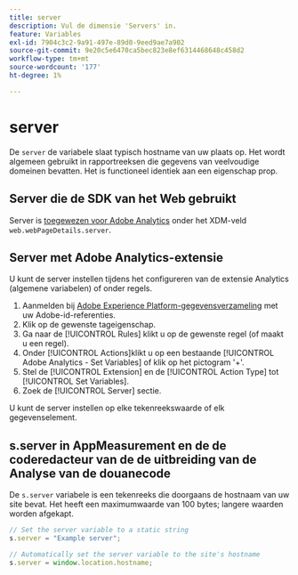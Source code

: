 ```yaml
---
title: server
description: Vul de dimensie 'Servers' in.
feature: Variables
exl-id: 7904c3c2-9a91-497e-89d0-9eed9ae7a902
source-git-commit: 9e20c5e6470ca5bec823e8ef6314468648c458d2
workflow-type: tm+mt
source-wordcount: '177'
ht-degree: 1%

---
```


# server

De `server` de variabele slaat typisch hostname van uw plaats op. Het wordt algemeen gebruikt in rapportreeksen die gegevens van veelvoudige domeinen bevatten. Het is functioneel identiek aan een eigenschap prop.

## Server die de SDK van het Web gebruikt

Server is [toegewezen voor Adobe Analytics](https://experienceleague.adobe.com/docs/analytics/implementation/aep-edge/variable-mapping.html) onder het XDM-veld `web.webPageDetails.server`.

## Server met Adobe Analytics-extensie

U kunt de server instellen tijdens het configureren van de extensie Analytics (algemene variabelen) of onder regels.

1. Aanmelden bij [Adobe Experience Platform-gegevensverzameling](https://experience.adobe.com/data-collection) met uw Adobe-id-referenties.
2. Klik op de gewenste tageigenschap.
3. Ga naar de [!UICONTROL Rules] klikt u op de gewenste regel (of maakt u een regel).
4. Onder [!UICONTROL Actions]klikt u op een bestaande [!UICONTROL Adobe Analytics - Set Variables] of klik op het pictogram &#39;+&#39;.
5. Stel de [!UICONTROL Extension] en de [!UICONTROL Action Type] tot [!UICONTROL Set Variables].
6. Zoek de [!UICONTROL Server] sectie.

U kunt de server instellen op elke tekenreekswaarde of elk gegevenselement.

## s.server in AppMeasurement en de de coderedacteur van de de uitbreiding van de Analyse van de douanecode

De `s.server` variabele is een tekenreeks die doorgaans de hostnaam van uw site bevat. Het heeft een maximumwaarde van 100 bytes; langere waarden worden afgekapt.

```js
// Set the server variable to a static string
s.server = "Example server";

// Automatically set the server variable to the site's hostname
s.server = window.location.hostname;
```
